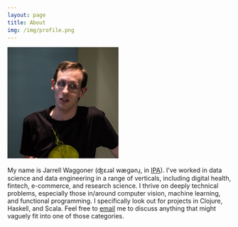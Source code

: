 ```yaml
---
layout: page
title: About
img: /img/profile.png
---
```


<div class="icons-inline">
<a href="mailto:malloc47@gmail.com" class="transparent gmail"> </a>
<a href="http://www.twitter.com/malloc47" class="transparent twitter"> </a>
<a href="http://www.github.com/malloc47" class="transparent github"> </a>
</div>

<img src="/img/profile.png" alt="Profile Pic" />

My name is Jarrell Waggoner (ʤɛɹәl wægәnɹ̩, in
[IPA](http://en.wikipedia.org/wiki/IPA)). I've worked in data science
and data engineering in a range of verticals, including digital
health, fintech, e-commerce, and research science. I thrive on deeply
technical problems, especially those in/around computer vision,
machine learning, and functional programming. I specifically look out
for projects in Clojure, Haskell, and Scala. Feel free to
[email](mailto:malloc47@gmail.com) me to discuss anything that might
vaguely fit into one of those categories.

